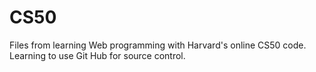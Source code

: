# CS50
Files from learning Web programming with Harvard's online CS50 code. Learning to use Git Hub for source control.
